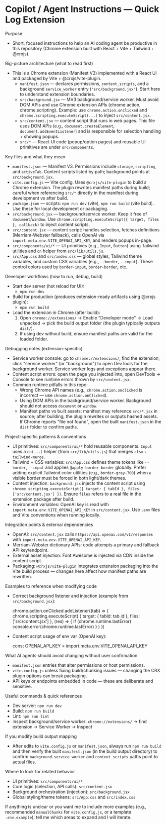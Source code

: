 # Copilot / Agent Instructions — Quick Log Extension

Purpose

- Short, focused instructions to help an AI coding agent be productive in this repository (Chrome extension built with React + Vite + Tailwind + @crxjs).

Big-picture architecture (what to read first)

- This is a Chrome extension (Manifest V3) implemented with a React UI and packaged by Vite + @crxjs/vite-plugin.
  - `manifest.json` — declares permissions, `content_scripts`, and a background `service_worker` entry (`"src/background.jsx"`). Start here to understand extension boundaries.
  - `src/background.jsx` — MV3 background/service worker. Must avoid DOM APIs and use Chrome extension APIs (chrome.action, chrome.scripting). Example: use `chrome.action.onClicked` and `chrome.scripting.executeScript(...)` to inject `src/content.jsx`.
  - `src/content.jsx` — content script that runs in web pages. This file uses DOM APIs (e.g., `document.createElement`, `document.addEventListener`) and is responsible for selection handling + showing popups.
  - `src/*` — React UI code (popup/option pages) and reusable UI primitives are under `src/components`.

Key files and what they mean

- `manifest.json` — Manifest V3. Permissions include `storage`, `scripting`, and `activeTab`. Content scripts listed by path; background points at `src/background.jsx`.
- `vite.config.js` — Vite config. Uses `@crxjs/vite-plugin` to build a Chrome extension. The plugin rewrites manifest paths during build; careful when referencing `src/*` directly in the manifest during development vs after build.
- `package.json` — scripts: `npm run dev` (vite), `npm run build` (vite build). Use these for local development or packaging.
- `src/background.jsx` — background/service worker. Keep it free of `document`/`window`. Use `chrome.scripting.executeScript({ target, files }, callback)` to inject content scripts.
- `src/content.jsx` — content script: handles selection, fetches definitions (Merriam-Webster fallback), calls OpenAI via `import.meta.env.VITE_OPENAI_API_KEY`, and renders popups in-page.
- `src/components/ui/*` — UI primitives (e.g., `Input`, `Button`) using Tailwind utilities and `cn` helper from `src/lib/utils.js`.
- `src/App.css` and `src/index.css` — global styles, Tailwind theme variables, and custom CSS variables (e.g., `--border`, `--input`). These control colors used by `border-input`, `border-border`, etc.

Developer workflows (how to run, debug, build)

- Start dev server (hot reload for UI):
  - `npm run dev`
- Build for production (produces extension-ready artifacts using @crxjs plugin):
  - `npm run build`
- Load the extension in Chrome (after build):
  1. Open `chrome://extensions/` → Enable "Developer mode" → Load unpacked → pick the build output folder (the plugin typically outputs `dist/`).
  2. If using dev without build, ensure manifest paths are valid for the loaded folder.

Debugging notes (extension-specific)

- Service worker console: go to `chrome://extensions/`, find the extension, click "service worker" (or "background") to open DevTools for the background worker. Service worker logs and exceptions appear there.
- Content script errors: open the page you injected into, open DevTools → Console to see runtime errors thrown by `src/content.jsx`.
- Common runtime pitfalls in this repo:
  - Wrong Chrome API names (e.g., `chrome.action.onclicked` is incorrect — use `chrome.action.onClicked`).
  - Using DOM APIs in the background/service worker. Background should not access `document` or `window`.
  - Manifest paths vs built assets: manifest may reference `src/*.jsx` in source; after building, the plugin rewrites or outputs hashed assets. If Chrome reports "file not found", open the built `manifest.json` in the `dist` folder to confirm paths.

Project-specific patterns & conventions

- UI primitives: `src/components/ui/*` hold reusable components. `Input` uses a `cn(...)` helper (from `src/lib/utils.js`) that merges `clsx` + `tailwind-merge`.
- Tailwind + CSS variables: `src/App.css` defines theme tokens like `--border`, `--input` and applies `@apply border-border` globally. Prefer adding explicit Tailwind color utilities (e.g., `border-gray-700`) when a visible border must be forced in both light/dark themes.
- Content injection: `background.jsx` injects the content script using `chrome.scripting.executeScript({ target: { tabId }, files: ['src/content.jsx'] })`. Ensure `files` refers to a real file in the extension package after build.
- Environment variables: OpenAI key is read with `import.meta.env.VITE_OPENAI_API_KEY` in `src/content.jsx`. Use `.env` files and Vite conventions when running locally.

Integration points & external dependencies

- OpenAI: `src/content.jsx` calls `https://api.openai.com/v1/responses` with `import.meta.env.VITE_OPENAI_API_KEY`.
- Merriam-Webster dictionary APIs: code attempts a primary and fallback API key/endpoint.
- External asset injection: Font Awesome is injected via CDN inside the content script.
- Packaging: `@crxjs/vite-plugin` integrates extension packaging into the Vite build process — changes here affect how manifest paths are rewritten.

Examples to reference when modifying code

- Correct background listener and injection (example from `src/background.jsx`):

  chrome.action.onClicked.addListener((tab) => {
  chrome.scripting.executeScript(
  { target: { tabId: tab.id }, files: ['src/content.jsx'] },
  (res) => { if (chrome.runtime.lastError) console.error(chrome.runtime.lastError) }
  )
  })

- Content script usage of env var (OpenAI key):

  const OPENAI_API_KEY = import.meta.env.VITE_OPENAI_API_KEY

What AI agents should avoid changing without user confirmation

- `manifest.json` entries that alter permissions or host permissions.
- `vite.config.js` unless fixing build/chunking issues — changing the CRX plugin options can break packaging.
- API keys or endpoints embedded in code — these are deliberate and sensitive.

Useful commands & quick references

- Dev server: `npm run dev`
- Build: `npm run build`
- Lint: `npm run lint`
- Inspect background/service worker: `chrome://extensions/` → find extension → Service Worker → Inspect

If you modify build output mapping

- After edits to `vite.config.js` or `manifest.json`, always run `npm run build` and then verify the built `manifest.json` (in the build output directory) to confirm `background.service_worker` and `content_scripts` paths point to actual files.

Where to look for related behavior

- UI primitives: `src/components/ui/*`
- Core logic (selection, API calls): `src/content.jsx`
- Background orchestration (injection): `src/background.jsx`
- Global styling/theme tokens: `src/App.css` and `src/index.css`

If anything is unclear or you want me to include more examples (e.g., recommended `manualChunks` for `vite.config.js`, or a template `.env.example`), tell me which areas to expand and I will iterate.
